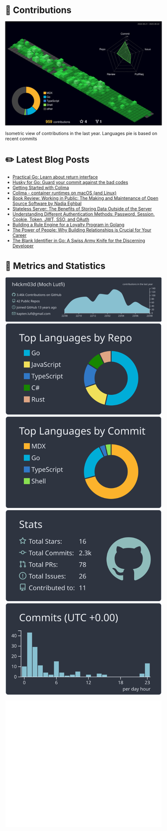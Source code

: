 # :sparkling_heart: Contributions

<a href="./profile-3d-contrib/profile-night-green.svg">
    <img width="900em" src="./profile-3d-contrib/profile-night-green.svg">
</a>

Isometric view of contributions in the last year. Languages pie is based on recent commits

# :pencil2: Latest Blog Posts

<!-- BLOG-POST-LIST:START -->
- [Practical Go: Learn about return interface](https://lumochift.org/blog/return-interface)
- [Husky for Go: Guard your commit against the bad codes](https://lumochift.org/blog/commit-guardian)
- [Getting Started with Colima](https://lumochift.org/blog/colima-in-action)
- [Colima - container runtimes on macOS &lpar;and Linux&rpar;](https://lumochift.org/blog/colima-intro)
- [Book Review: Working in Public: The Making and Maintenance of Open Source Software by Nadia Eghbal](https://lumochift.org/blog/build-in-public)
- [Stateless Server: The Benefits of Storing Data Outside of the Server](https://lumochift.org/blog/stateless-server)
- [Understanding Different Authentication Methods: Password, Session, Cookie, Token, JWT, SSO, and OAuth](https://lumochift.org/blog/understanding-auth)
- [Building a Rule Engine for a Loyalty Program in Golang](https://lumochift.org/blog/simple-rule-engine)
- [The Power of People: Why Building Relationships is Crucial for Your Career](https://lumochift.org/blog/the-people-power)
- [The Blank Identifier in Go: A Swiss Army Knife for the Discerning Developer](https://lumochift.org/blog/blank-identifier)
<!-- BLOG-POST-LIST:END -->

# :dizzy: Metrics and Statistics

![profile-details](profile-summary-card-output/nord_dark/0-profile-details.svg)
![stats](profile-summary-card-output/nord_dark/1-repos-per-language.svg)
![most-commit-language](profile-summary-card-output/nord_dark/2-most-commit-language.svg)
![stats](profile-summary-card-output/nord_dark/3-stats.svg)
![productive-time](profile-summary-card-output/nord_dark/4-productive-time.svg)

<img width="625em" src="./github-metrics.svg" />
